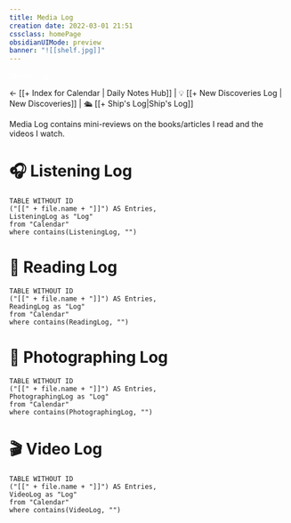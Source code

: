 ```yaml
---
title: Media Log
creation date: 2022-03-01 21:51 
cssclass: homePage
obsidianUIMode: preview
banner: "![[shelf.jpg]]"
---
```

<div class="title" style="color:#fff">Media Log</div>

<- [[+ Index for Calendar | Daily Notes Hub]] | 💡 [[+ New Discoveries Log | New Discoveries]]  | 🛳️ [[+ Ship's Log|Ship's Log]] 

Media Log contains mini-reviews on the books/articles I read and the videos I watch.

# 🎧 Listening Log
```dataview
TABLE WITHOUT ID 
("[[" + file.name + "]]") AS Entries,
ListeningLog as "Log"
from "Calendar"
where contains(ListeningLog, "")
```

# 📖 Reading Log
```dataview
TABLE WITHOUT ID 
("[[" + file.name + "]]") AS Entries,
ReadingLog as "Log"
from "Calendar"
where contains(ReadingLog, "")
```

# 📸 Photographing Log
```dataview
TABLE WITHOUT ID 
("[[" + file.name + "]]") AS Entries,
PhotographingLog as "Log"
from "Calendar"
where contains(PhotographingLog, "")
```

# 🎬 Video Log
```dataview
TABLE WITHOUT ID 
("[[" + file.name + "]]") AS Entries,
VideoLog as "Log"
from "Calendar"
where contains(VideoLog, "")
```